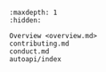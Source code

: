 ```{include} ./overview.md
```

```{toctree}
:maxdepth: 1
:hidden:

Overview <overview.md>
contributing.md
conduct.md
autoapi/index
```
